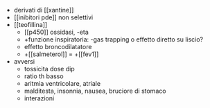 - derivati di [[xantine]]
- [[inibitori pde]] non selettivi
- [[teofillina]]
	- [[p450]] ossidasi, -eta
	- +funzione inspiratoria: -gas trapping o effetto diretto su liscio?
	- effetto broncodilatatore
	- +[[salmeterol]] = +[[fev1]]
- avversi
	- tossicita dose dip
	- ratio th basso
	- aritmia ventricolare, atriale
	- malditesta, insonnia, nausea, bruciore di stomaco
	- interazioni